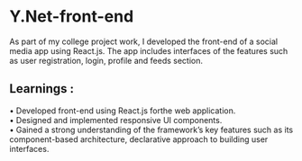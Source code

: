 # Y.Net-front-end
As part of my college project work, I developed the front-end of a social media app using React.js. The app includes interfaces of the features such as user registration, login, profile and feeds section.
## Learnings :
• Developed front-end using React.js forthe web application.
<br>
• Designed and implemented responsive UI components.
<br>
• Gained a strong understanding of the framework’s key features such as its
component-based architecture, declarative approach to building user
interfaces.
